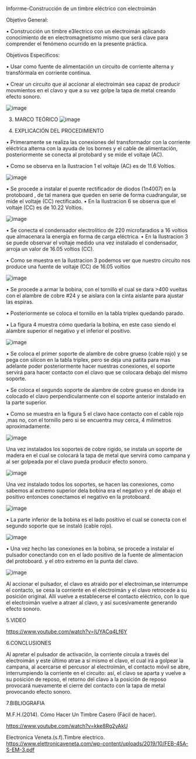 
Inforrme-Construcción de un timbre eléctrico con electroimán

Objetivo General:

•	Construcción  un timbre e3lectrico con un electroimán aplicando conocimiento de en electromagnetismo mismo que será clave para comprender el fenómeno ocurrido en la presente práctica.

Objetivos Específicos:

•	Usar como fuente de alimentación un circuito de corriente alterna y transfórmala en corriente continua.

•	Crear un circuito que al accionar al electroimán sea capaz de producir movmientos en el clavo y que a su vez golpe la tapa de metal creando efecto sonoro.

![image](https://user-images.githubusercontent.com/93946423/156944863-8ebab911-9a1f-49a3-9597-0ebaa6b88eeb.png)



3. MARCO TEÓRICO
 ![image](https://user-images.githubusercontent.com/93946423/156944702-8cb6aa59-6569-4745-bad0-e7b826b4e1f6.png)
 
 
4. EXPLICACIÓN DEL PROCEDIMIENTO


• Primeramente se realiza las conexiones del transformador con la corriente eléctrica alterna con la ayuda de los bornes y el cable de alimentación, posteriormente se conecta al protobard y se mide el voltaje (AC).

•	Como se observa en la Ilustracion 1 el voltaje (AC) es de 11.6 Voltios.

![image](https://user-images.githubusercontent.com/93946423/157091981-76c13c9f-0ff4-44e7-a705-2a96e96b91dd.png)



•	Se procede a instalar el puente rectificador de diodos  (1n4007) en la protoboard , de tal manera que queden en serie de forma cuadrangular, se mide el voltaje (CC) rectificado.
•	En la Ilustracion 6 se observa  que el voltaje (CC) es de 10.22 Voltios.


![image](https://user-images.githubusercontent.com/93946423/157092326-0bbd64ba-1b94-49d8-92ef-9c56dec977c5.png)



•	Se conecta el condensador electrolítico de 220 microfaradios a 16 voltios  que almacenara la energía en forma de carga eléctrica.
•	En la Ilustracion 3 se puede observar el voltaje medido una vez instalado el condensador, arroja un valor de 16.05 voltios (CC).




•	Como se muestra en la Ilustracion 3 podemos ver que nuestro circuito nos produce una fuente de voltaje (CC) de 16.05 voltios
 

![image](https://user-images.githubusercontent.com/93946423/157092497-f36fcace-4894-450b-bb54-989f69f61924.png)



•	Se procede a armar la bobina, con el tornillo el cual se dara >400 vueltas con el alambre de cobre #24 y se aislara con la cinta aislante para ajustar las espiras.


•	Posteriormente se coloca el tornillo en la tabla triplex quedando parado.

•	La figura 4 muestra cómo quedaría la bobina, en este caso siendo el alambre superior el negativo y el inferior el positivo.

![image](https://user-images.githubusercontent.com/93946423/157092994-b8f730a5-1879-4425-90f1-60514e53738e.png)




•	Se coloca el primer soporte de alambre de cobre grueso (cable rojo)  y se pega con silicon en la tabla triplex, pero se deja una patita para mas adelante poder posteriormente hacer nuestras conexiones, el soporte servirá para hacer contacto con el clavo que se colocara debajo del mismo soporte.

•	Se coloca el segundo soporte de alambre de cobre  grueso en donde ira colocado el clavo perpendicularmente con el soporte anterior instalado en la parte superior.


•	Como se muestra en la figura 5 el clavo hace contacto con el cable rojo ,mas no, con el tornillo pero si se encuentra muy cerca, 4 milímetros aproximadamente. 


![image](https://user-images.githubusercontent.com/93946423/157093366-8bf6e7c8-d6f3-4e4f-8557-445962c16a1c.png)



Una vez instalados los soportes de cobre rigido, se instala un soporte de madera en el cual se colocará la tapa de metal  que servirá como campana y al ser golpeada por el clavo pueda producir efecto sonoro. 

![image](https://user-images.githubusercontent.com/93946423/157094629-29c84dec-ffb4-4c80-a312-62ae690b7a5c.png)



Una vez instalado todos los soportes, se hacen las conexiones, como sabemos al extremo superior dela bobina era el negativo y el de abajo el positivo entonces conectamos el negativo en la protoboard.

![image](https://user-images.githubusercontent.com/93946423/157094849-4b2f3997-ad9a-4bd5-ae2d-c0320a278513.png)


•	La parte inferior de la bobina es el lado positivo el cual se conecta con el segundo soporte que se instaló (cable rojo).


![image](https://user-images.githubusercontent.com/93946423/157095079-52cfaefd-43de-4f01-a01a-68353e458552.png)


•	Una vez hecho las conexiones en la bobina, se procede a instalar el pulsador conectando con en el lado positivo de la fuente de alimentacion del protoboard. y el otro extremo en la punta del clavo.


![image](https://user-images.githubusercontent.com/93946423/157095381-25bc2d0b-057a-47e0-8eee-cd243a0ebf66.png)


Al accionar el pulsador, el clavo es atraido por el electroiman,se interrumpe el contacto, se cesa la corriente en el electroimán y el clavo retrocede a su posición original. Allí vuelve a establecerse el contacto eléctrico, con lo que el electroimán vuelve a atraer al clavo, y así sucesivamente generando efecto sonoro.

5.VIDEO

https://www.youtube.com/watch?v=lUYACq4Lf6Y

6.CONCLUSIONES 

Al apretar el pulsador de activación, la corriente circula a través del electroimán y este último atrae a sí mismo el clavo, el cual irá a golpear la campana, al acercarse el percusor al electroimán, el contacto móvil se abre, interrumpiendo la corriente en el circuito: así, el clavo se aparta y vuelve a su posición de reposo, el retorno del clavo a la posición de reposo provocará nuevamente el cierre del contacto con la tapa de metal provocando efecto sonoro.

7.BIBLIOGRAFIA


M.F.H.(2014). Cómo Hacer Un Timbre Casero (Fácil de hacer).

https://www.youtube.com/watch?v=kke8Rg2yAkU

Electronica Veneta.(s.f).Timbre electrico. 
https://www.elettronicaveneta.com/wp-content/uploads/2019/10/FEB-45A-S-EM-3.pdf


